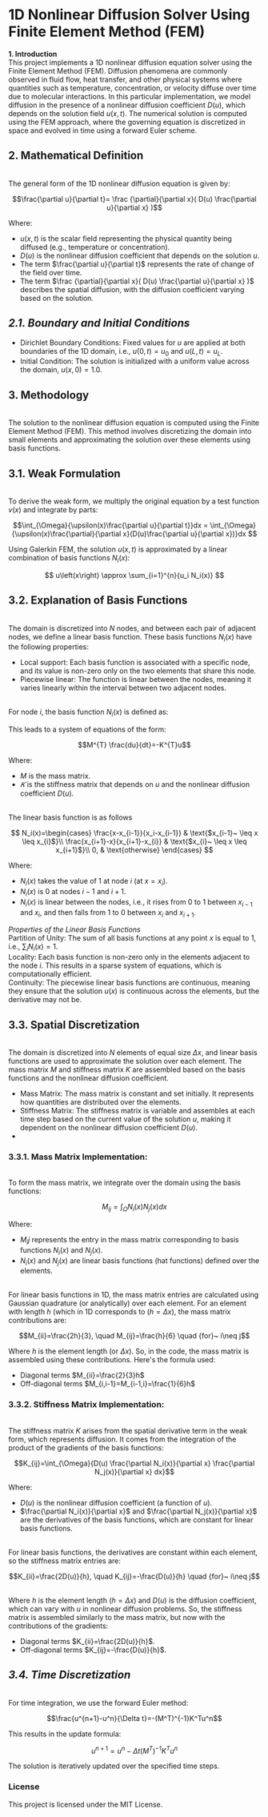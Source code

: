 # 1D Nonlinear Diffusion Solver Using Finite Element Method (FEM)
**1. Introduction**
<br/> This project implements a 1D nonlinear diffusion equation solver using the Finite Element Method (FEM). Diffusion phenomena are commonly observed in fluid flow, heat transfer, and other physical systems where quantities such as temperature, concentration, or velocity diffuse over time due to molecular interactions.
In this particular implementation, we model diffusion in the presence of a nonlinear diffusion coefficient $D(u)$, which depends on the solution field $u(x,t)$. The numerical solution is computed using the FEM approach, where the governing equation is discretized in space and evolved in time using a forward Euler scheme.

## **2. Mathematical Definition**
<br/> The general form of the 1D nonlinear diffusion equation is given by:

$$\frac{\partial u}{\partial t}= \frac {\partial}{\partial x}( D(u) \frac{\partial u}{\partial x} )$$

Where:
* $u(x,t)$ is the scalar field representing the physical quantity being diffused (e.g., temperature or concentration).
* $D(u)$ is the nonlinear diffusion coefficient that depends on the solution $u$.
* The term $\frac{\partial u}{\partial t}$ represents the rate of change of the field over time.
* The term $\frac {\partial}{\partial x}( D(u) \frac{\partial u}{\partial x} )$ describes the spatial diffusion, with the diffusion coefficient varying based on the solution.

## *2.1. Boundary and Initial Conditions*
* Dirichlet Boundary Conditions: Fixed values for $u$ are applied at both boundaries of the 1D domain, i.e., $u(0,t)=u_0$ and $u(L,t)=u_L$.
* Initial Condition: The solution is initialized with a uniform value across the domain, $u(x,0)=1.0$.

## **3. Methodology**
<br/> The solution to the nonlinear diffusion equation is computed using the Finite Element Method (FEM). This method involves discretizing the domain into small elements and approximating the solution over these elements using basis functions.

## 3.1. Weak Formulation
<br/> To derive the weak form, we multiply the original equation by a test function $v(x)$ and integrate by parts:

$$\int_{\Omega}{\upsilon(x)\frac{\partial u}{\partial t}}dx = \int_{\Omega}{\upsilon(x)\frac{\partial}{\partial x}(D(u)\frac{\partial u}{\partial x})}dx  $$

Using Galerkin FEM, the solution $u(x,t)$ is approximated by a linear combination of basis functions $N_i(x)$:

$$ u\left(x\right) \approx \sum_{i=1}^{n}{u_i N_i(x)} $$

## 3.2. Explanation of Basis Functions
<br/> The domain is discretized into $N$ nodes, and between each pair of adjacent nodes, we define a linear basis function. These basis functions $N_i(x)$ have the following properties:
* Local support: Each basis function is associated with a specific node, and its value is non-zero only on the two elements that share this node.
* Piecewise linear: The function is linear between the nodes, meaning it varies linearly within the interval between two adjacent nodes.

<br/> For node $i$, the basis function $N_i(x)$ is defined as:

This leads to a system of equations of the form:

$$M^{T} \frac{du}{dt}=-K^{T}u$$

Where:
* $M$ is the mass matrix.
* $𝐾$ is the stiffness matrix that depends on $u$ and the nonlinear diffusion coefficient $D(u)$.

<br/> The linear basis function is as follows

$$ N_i(x)=\begin{cases}
    \frac{x-x_{i-1}}{x_i-x_{i-1}} & \text{$x_{i-1}~ \leq  x \leq x_{i}$}\\
    \frac{x_{i+1}-x}{x_{i+1}-x_{i}} & \text{$x_{i}~ \leq  x \leq x_{i+1}$}\\
    0, & \text{otherwise}
       \end{cases} $$

Where:

* $N_i(x)$ takes the value of 1 at node $i$ (at $x=x_i$).
* $N_i(x)$ is 0 at nodes $i−1$ and $i+1$.
* $N_i(x)$ is linear between the nodes, i.e., it rises from 0 to 1 between $x_{i-1}$ and $x_i$, and then falls from 1 to 0 between $x_i$ and $x_{i+1}$.

*Properties of the Linear Basis Functions*
<br/> Partition of Unity: The sum of all basis functions at any point $x$ is equal to 1, i.e., $\sum_{i}N_i(x)=1$.
<br/> Locality: Each basis function is non-zero only in the elements adjacent to the node $i$. This results in a sparse system of equations, which is computationally efficient.
<br/> Continuity: The piecewise linear basis functions are continuous, meaning they ensure that the solution $u(x)$ is continuous across the elements, but the derivative may not be.

## 3.3. Spatial Discretization
<br/> The domain is discretized into $N$ elements of equal size $Δx$, and linear basis functions are used to approximate the solution over each element. The mass matrix $M$ and stiffness matrix $K$ are assembled based on the basis functions and the nonlinear diffusion coefficient.
* Mass Matrix: The mass matrix is constant and set initially. It represents how quantities are distributed over the elements.
* Stiffness Matrix: The stiffness matrix is variable and assembles at each time step based on the current value of the solution $u$, making it dependent on the nonlinear diffusion coefficient $D(u)$.
* 
### 3.3.1. Mass Matrix Implementation:
<br/> To form the mass matrix, we integrate over the domain using the basis functions:

$$M_{ij}=\int_{\Omega}{N_i(x)N_j(x)dx}$$

Where:
* $M_ij$ represents the entry in the mass matrix corresponding to basis functions $N_i(x)$ and $N_j(x)$.
* $N_i(x)$ and $N_j(x)$ are linear basis functions (hat functions) defined over the elements.

<br/> For linear basis functions in 1D, the mass matrix entries are calculated using Gaussian quadrature (or analytically) over each element. For an element with length $h$ (which in 1D corresponds to $(h=Δx)$, the mass matrix contributions are:

$$M_{ii}=\frac{2h}{3}, \quad M_{ij}=\frac{h}{6} \quad {for}~ i\neq j$$

Where $h$ is the element length (or $\Delta x$). So, in the code, the mass matrix is assembled using these contributions. Here's the formula used:

* Diagonal terms $M_{ii}=\frac{2}{3}h$
* Off-diagonal terms $M_{i,i-1}=M_{i-1,i}=\frac{1}{6}h$

### 3.3.2. Stiffness Matrix Implementation:
<br/> The stiffness matrix $K$ arises from the spatial derivative term in the weak form, which represents diffusion. It comes from the integration of the product of the gradients of the basis functions:

$$K_{ij}=\int_{\Omega}{D(u) \frac{\partial N_i(x)}{\partial x} \frac{\partial N_j(x)}{\partial x} dx}$$

Where:
* $D(u)$ is the nonlinear diffusion coefficient (a function of $u$).
* $\frac{\partial N_i(x)}{\partial x}$ and $\frac{\partial N_j(x)}{\partial x}$ are the derivatives of the basis functions, which are constant for linear basis functions.

<br/> For linear basis functions, the derivatives are constant within each element, so the stiffness matrix entries are:

$$K_{ii}=\frac{2D(u)}{h}, \quad K_{ij}=-\frac{D(u)}{h} \quad {for}~ i\neq j$$

<br/> Where $h$ is the element length $(h=Δx)$ and $D(u)$ is the diffusion coefficient, which can vary with $u$ in nonlinear diffusion problems. So, the stiffness matrix is assembled similarly to the mass matrix, but now with the contributions of the gradients:

* Diagonal terms $K_{ii}=\frac{2D(u)}{h}$.
* Off-diagonal terms $K_{ij}=-\frac{D(u)}{h}$.

## *3.4. Time Discretization*
<br/> For time integration, we use the forward Euler method:

$$\frac{u^{n+1}-u^n}{\Delta t}=-(M^T)^{-1}K^Tu^n$$

This results in the update formula:

$$u^{n+1}=u^n-\Delta t(M^T)^{-1}K^Tu^n$$
 
The solution is iteratively updated over the specified time steps.

### License
This project is licensed under the MIT License.
